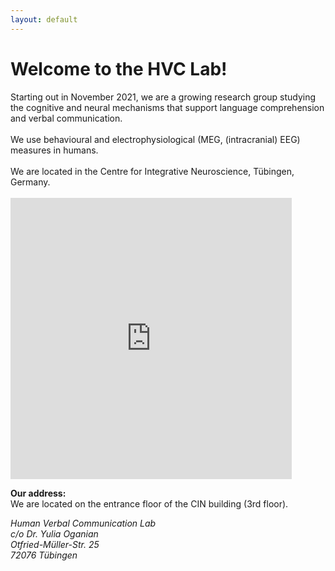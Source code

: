 ```yaml
---
layout: default
---
```


<h1>Welcome to the HVC Lab!</h1>
Starting out in November 2021, we are a growing research group studying the cognitive and neural mechanisms that support language comprehension and verbal communication.
<br/><br/>
We use behavioural and electrophysiological (MEG, (intracranial) EEG) measures in humans.
<br/><br/>
We are located in the Centre for Integrative Neuroscience, Tübingen, Germany.
<br/><br/>

<iframe src="https://www.google.com/maps/embed?pb=!1m18!1m12!1m3!1d2642.0794852714384!2d9.039359815801749!3d48.53170843160651!2m3!1f0!2f0!3f0!3m2!1i1024!2i768!4f13.1!3m3!1m2!1s0x4799e4d1ba7c6b51%3A0x50182041ad18c70e!2sCentre%20for%20Integrative%20Neuroscience!5e0!3m2!1sde!2sde!4v1666187186192!5m2!1sde!2sde" width="450" height="450" style="border:0;" allowfullscreen="" loading="lazy" referrerpolicy="no-referrer-when-downgrade"></iframe>

**Our address:** <br>
We are located on the entrance floor of the CIN building (3rd floor).<br>

*Human Verbal Communication Lab* <br>
*c/o Dr. Yulia Oganian* <br>
*Otfried-Müller-Str. 25* <br>
*72076 Tübingen* <br>
<br>
